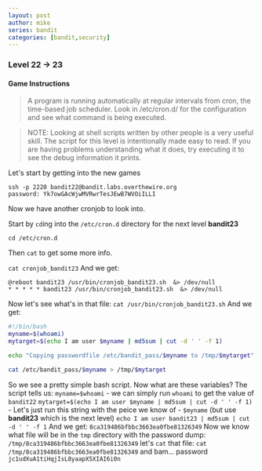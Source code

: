 ```yaml
---
layout: post
author: mike
series: bandit
categories: [bandit,security] 
---
```

### Level 22 -> 23
#### Game Instructions
> A program is running automatically at regular intervals from cron, the time-based job scheduler. Look in /etc/cron.d/ for the configuration and see what command is being executed.

> NOTE: Looking at shell scripts written by other people is a very useful skill. The script for this level is intentionally made easy to read. If you are having problems understanding what it does, try executing it to see the debug information it prints.

Let's start by getting into the new games
```
ssh -p 2220 bandit22@bandit.labs.overthewire.org
password: Yk7owGAcWjwMVRwrTesJEwB7WVOiILLI
```

Now we have another cronjob to look into.

Start by `cd`ing into the `/etc/cron.d` directory for the next level **bandit23**

`cd /etc/cron.d`

Then `cat` to get some more info.

`cat cronjob_bandit23`
And we get:
```
@reboot bandit23 /usr/bin/cronjob_bandit23.sh  &> /dev/null
* * * * * bandit23 /usr/bin/cronjob_bandit23.sh  &> /dev/null
```
Now let's see what's in that file:
`cat /usr/bin/cronjob_bandit23.sh`
And we get:
```bash
#!/bin/bash
myname=$(whoami)
mytarget=$(echo I am user $myname | md5sum | cut -d ' ' -f 1)

echo "Copying passwordfile /etc/bandit_pass/$myname to /tmp/$mytarget"

cat /etc/bandit_pass/$myname > /tmp/$mytarget
```
So we see a pretty simple bash script. Now what are these variables? The script tells us:
`myname=$whoami` - we can simply run `whoami` to get the value of `bandit22`
`mytarget=$(echo I am user $myname | md5sum | cut -d ' ' -f 1)` - Let's just run this string with the peice we know of - `$myname` (but use **bandit23** which is the next level)
`echo I am user bandit23 | md5sum | cut -d ' ' -f 1`
And we get:
`8ca319486bfbbc3663ea0fbe81326349`
Now we know what file will be in the `tmp` directory with the password dump:
`/tmp/8ca319486bfbbc3663ea0fbe81326349` let's `cat` that file:
`cat /tmp/8ca319486bfbbc3663ea0fbe81326349` and bam... password
`jc1udXuA1tiHqjIsL8yaapX5XIAI6i0n`
